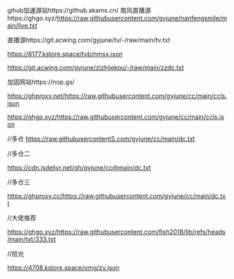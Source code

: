 gihub加速源站https://github.akams.cn/
南风直播源https://ghgo.xyz/https://raw.githubusercontent.com/gyjune/nanfengsmile/main/live.txt

直播源https://git.acwing.com/gyjune/tv/-/raw/main/tv.txt

https://8177.kstore.space/tvb/nmsx.json

https://git.acwing.com/gyjune/zizhjiekou/-/raw/main/zzdc.txt

加固网站https://nop.gs/

https://ghproxy.net/https://raw.githubusercontent.com/gyjune/cc/main/ccls.json


https://ghgo.xyz/https://raw.githubusercontent.com/gyjune/cc/main/ccls.json

//多仓
https://raw.githubusercontentS.com/gyjune/cc/main/dc.txt


//多仓二

https://cdn.jsdelivr.net/gh/gyjune/cc@main/dc.txt

//多仓三


https://ghproxy.cc/https://raw.githubusercontent.com/gyjune/cc/main/dc.txt

//大佬推荐

https://ghgo.xyz/https://raw.githubusercontent.com/fish2018/lib/refs/heads/main/txt/333.txt


//拾光

https://4708.kstore.space/omg/zy.json
